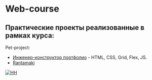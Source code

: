 # Web-course
## Практические проекты реализованные в рамках курса:



Pet-project:

* [Инженер-конструктор портфолио](https://tatacheba.github.io/Pet_project/design-engineer/index.html) - HTML, CSS, Grid, Flex, JS.
* [Rantamaki](https://tatacheba.github.io/Pet_project/rantamaki/index.html) 

[![HH](https://img.shields.io/badge/hh-%D1%80%D0%B5%D0%B7%D1%8E%D0%BC%D0%B5-%23e1011c%20)](https://spb.hh.ru/resume/10b9a9d9ff084bdafe0039ed1f584a304c5441)
